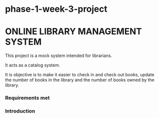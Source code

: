 # phase-1-week-3-project
<body style="textAlign:center;font-family: `Montserrat r`;">
    <h1>ONLINE LIBRARY MANAGEMENT SYSTEM</h1>
    <p  style="display:inline;">This project is a mock system intended for librarians.</p><p></p>
    <p>It acts as a catalog system.</p>
    <p>It is objective is to make it easier to check in and check out books, update the number of books in the library and the number of books owned by the library.</p>
    <h3>Requirements met</h3>
    <h3>Introduction</h3>

</body>